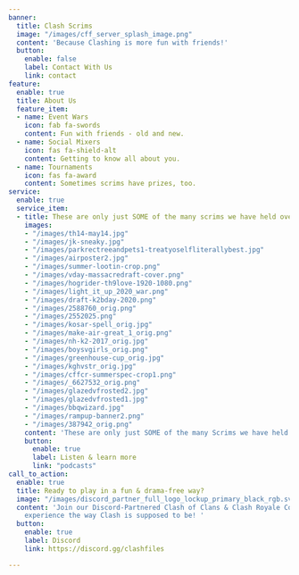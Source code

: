 ```yaml
---
banner:
  title: Clash Scrims
  image: "/images/cff_server_splash_image.png"
  content: 'Because Clashing is more fun with friends!'
  button:
    enable: false
    label: Contact With Us
    link: contact
feature:
  enable: true
  title: About Us
  feature_item:
  - name: Event Wars
    icon: fab fa-swords
    content: Fun with friends - old and new.
  - name: Social Mixers
    icon: fas fa-shield-alt
    content: Getting to know all about you.
  - name: Tournaments
    icon: fas fa-award
    content: Sometimes scrims have prizes, too.
service:
  enable: true
  service_item:
  - title: These are only just SOME of the many scrims we have held over the past six years!
    images:
    - "/images/th14-may14.jpg"
    - "/images/jk-sneaky.jpg"
    - "/images/parkrectreeandpets1-treatyoselfliterallybest.jpg"
    - "/images/airposter2.jpg"
    - "/images/summer-lootin-crop.png"
    - "/images/vday-massacredraft-cover.png"
    - "/images/hogrider-th9love-1920-1080.png"
    - "/images/light_it_up_2020_war.png"
    - "/images/draft-k2bday-2020.png"
    - "/images/2588760_orig.png"
    - "/images/2552025.png"
    - "/images/kosar-spell_orig.jpg"
    - "/images/make-air-great_1_orig.png"
    - "/images/nh-k2-2017_orig.jpg"
    - "/images/boysvgirls_orig.png"
    - "/images/greenhouse-cup_orig.jpg"
    - "/images/kghvstr_orig.jpg"
    - "/images/cffcr-summerspec-crop1.png"
    - "/images/_6627532_orig.png"
    - "/images/glazedvfrosted2.jpg"
    - "/images/glazedvfrosted1.jpg"
    - "/images/bbqwizard.jpg"
    - "/images/rampup-banner2.png"
    - "/images/387942_orig.png"
    content: 'These are only just SOME of the many Scrims we have held over the past six years!'
    button:
      enable: true
      label: Listen & learn more
      link: "podcasts" 
call_to_action:
  enable: true
  title: Ready to play in a fun & drama-free way?
  image: "/images/discord_partner_full_logo_lockup_primary_black_rgb.svg"
  content: 'Join our Discord-Partnered Clash of Clans & Clash Royale Community and
    experience the way Clash is supposed to be! '
  button:
    enable: true
    label: Discord
    link: https://discord.gg/clashfiles

---
```

